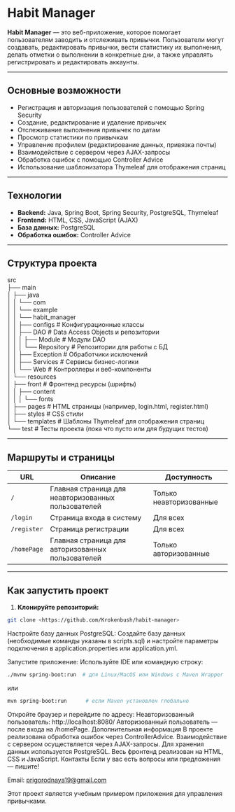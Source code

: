 # Habit Manager

**Habit Manager** — это веб-приложение, которое помогает пользователям заводить и отслеживать привычки. Пользователи могут создавать, редактировать привычки, вести статистику их выполнения, делать отметки о выполнении в конкретные дни, а также управлять регистрировать и редактировать аккаунты.

---

## Основные возможности

- Регистрация и авторизация пользователей с помощью Spring Security
- Создание, редактирование и удаление привычек
- Отслеживание выполнения привычек по датам
- Просмотр статистики по привычкам
- Управление профилем (редактирование данных, привязка почты)
- Взаимодействие с сервером через AJAX-запросы
- Обработка ошибок с помощью Controller Advice
- Использование шаблонизатора Thymeleaf для отображения страниц

---

## Технологии

- **Backend:** Java, Spring Boot, Spring Security, PostgreSQL, Thymeleaf
- **Frontend:** HTML, CSS, JavaScript (AJAX)
- **База данных:** PostgreSQL
- **Обработка ошибок:** Controller Advice

---

## Структура проекта

src  
├── main  
│   ├── java  
│   │   └── com  
│   │       └── example  
│   │           └── habit_manager  
│   │               ├── configs             # Конфигурационные классы  
│   │               ├── DAO                 # Data Access Objects и репозитории  
│   │               │   ├── Module          # Модули DAO  
│   │               │   └── Repository      # Репозитории для работы с БД  
│   │               ├── Exception           # Обработчики исключений  
│   │               ├── Services            # Сервисы бизнес-логики  
│   │               └── Web                 # Контроллеры и веб-компоненты  
│   └── resources  
│       ├── front                         # Фронтенд ресурсы (шрифты)  
│       │   ├── content  
│       │   │   └── fonts  
│       ├── pages                         # HTML страницы (например, login.html, register.html)  
│       ├── styles                        # CSS стили  
│       └── templates                     # Шаблоны Thymeleaf для отображения страниц  
└── test                                    # Тесты проекта (пока что пусто или для будущих тестов)  



---

## Маршруты и страницы

| URL                | Описание                                              | Доступность                     |
|--------------------|--------------------------------------------------------|--------------------------------|
| `/`                | Главная страница для неавторизованных пользователей  | Только неавторизованные        |
| `/login`           | Страница входа в систему                                | Для всех                       |
| `/register`        | Страница регистрации                                   | Для всех                       |
| `/homePage`        | Главная страница для авторизованных пользователей     | Только авторизованные         |

---

## Как запустить проект

1. **Клонируйте репозиторий:**

```bash
git clone <https://github.com/Krokenbush/habit-manager>
```
Настройте базу данных PostgreSQL:
Создайте базу данных (необходимые команды указаны в scripts.sql) и настройте параметры подключения в application.properties или application.yml.

Запустите приложение:
Используйте IDE или командную строку:

```bash
./mvnw spring-boot:run  # для Linux/MacOS или Windows с Maven Wrapper
```
или

```bash
mvn spring-boot:run      # если Maven установлен глобально
```
Откройте браузер и перейдите по адресу:
Неавторизованный пользователь: http://localhost:8080/
Авторизованный пользователь — после входа на /homePage.
Дополнительная информация
В проекте реализована обработка ошибок через ControllerAdvice.
Взаимодействие с сервером осуществляется через AJAX-запросы.
Для хранения данных используется PostgreSQL.
Весь фронтенд реализован на HTML, CSS и JavaScript.
Контакты
Если у вас есть вопросы или предложения — пишите!

Email: prigorodnaya19@gmail.com

Этот проект является учебным примером приложения для управления привычками.
